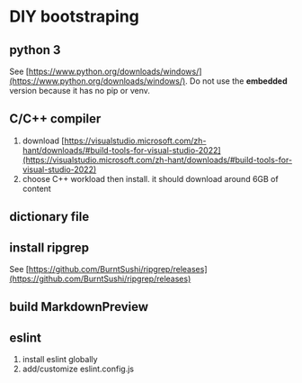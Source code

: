# DIY bootstraping

## python 3

See [https://www.python.org/downloads/windows/](https://www.python.org/downloads/windows/).
Do not use the **embedded** version because it has no pip or venv.

## C/C++ compiler

1. download [https://visualstudio.microsoft.com/zh-hant/downloads/#build-tools-for-visual-studio-2022](https://visualstudio.microsoft.com/zh-hant/downloads/#build-tools-for-visual-studio-2022)
2. choose C++ workload then install. it should download around 6GB of content

## dictionary file

## install ripgrep

See [https://github.com/BurntSushi/ripgrep/releases](https://github.com/BurntSushi/ripgrep/releases)

## build MarkdownPreview

## eslint

1. install eslint globally
2. add/customize eslint.config.js
